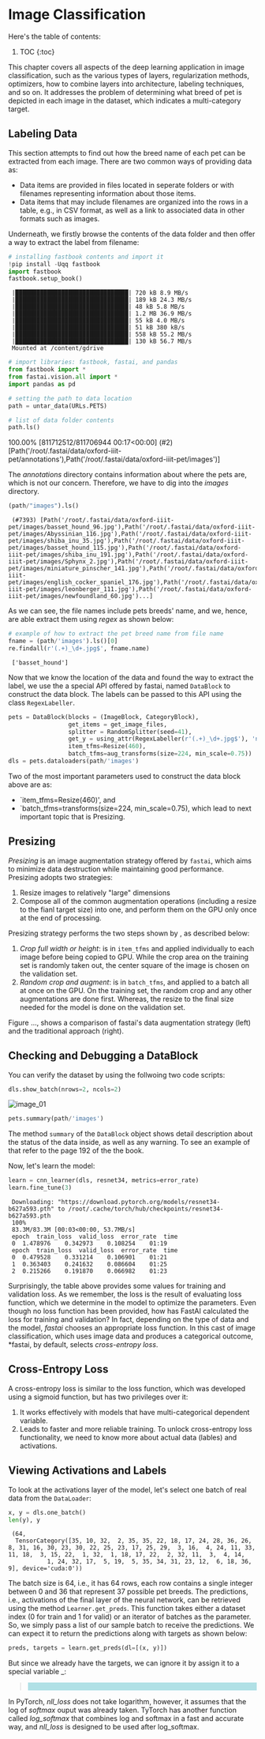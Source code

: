 # Image Classification


Here's the table of contents:

1. TOC
{:toc}

This chapter covers all aspects of the deep learning application in image classification, such as the various types of layers, regularization methods, optimizers, how to combine layers into architecture, labeling techniques, and so on. It addresses the problem of determining what breed of pet is depicted in each image in the dataset, which indicates a multi-category target.

## Labeling Data
This section attempts to find out how the breed name of each pet can be extracted from each image. There are two common ways of providing data as:
*   Data items are provided in files located in seperate folders or with filenames representing information about those items.
*   Data items that may include filenames are organized into the rows in a table, e.g., in CSV format, as well as a link to associated data in other formats such as images.

Underneath, we firstly browse the contents of the data folder and then offer a way to extract the label from filename:
```python
# installing fastbook contents and import it
!pip install -Uqq fastbook
import fastbook
fastbook.setup_book()
```

     |████████████████████████████████| 720 kB 8.9 MB/s 
     |████████████████████████████████| 189 kB 24.3 MB/s 
     |████████████████████████████████| 48 kB 5.8 MB/s 
     |████████████████████████████████| 1.2 MB 36.9 MB/s 
     |████████████████████████████████| 55 kB 4.0 MB/s 
     |████████████████████████████████| 51 kB 380 kB/s 
     |████████████████████████████████| 558 kB 55.2 MB/s 
     |████████████████████████████████| 130 kB 56.7 MB/s 
     Mounted at /content/gdrive

```python
# import libraries: fastbook, fastai, and pandas
from fastbook import *
from fastai.vision.all import *
import pandas as pd
```

```python
# setting the path to data location
path = untar_data(URLs.PETS)

# list of data folder contents
path.ls()
```
     
 100.00% [811712512/811706944 00:17<00:00]
(#2) [Path('/root/.fastai/data/oxford-iiit-pet/annotations'),Path('/root/.fastai/data/oxford-iiit-pet/images')]

The *annotations* directory contains information about where the pets are, which is not our concern. Therefore, we have to dig into the *images* directory.

```python
(path/"images").ls()
```
     (#7393) [Path('/root/.fastai/data/oxford-iiit-pet/images/basset_hound_96.jpg'),Path('/root/.fastai/data/oxford-iiit-pet/images/Abyssinian_116.jpg'),Path('/root/.fastai/data/oxford-iiit-pet/images/shiba_inu_35.jpg'),Path('/root/.fastai/data/oxford-iiit-pet/images/basset_hound_115.jpg'),Path('/root/.fastai/data/oxford-iiit-pet/images/shiba_inu_191.jpg'),Path('/root/.fastai/data/oxford-iiit-pet/images/Sphynx_2.jpg'),Path('/root/.fastai/data/oxford-iiit-pet/images/miniature_pinscher_141.jpg'),Path('/root/.fastai/data/oxford-iiit-pet/images/english_cocker_spaniel_176.jpg'),Path('/root/.fastai/data/oxford-iiit-pet/images/leonberger_111.jpg'),Path('/root/.fastai/data/oxford-iiit-pet/images/newfoundland_60.jpg')...]
     
As we can see, the file names include pets breeds' name, and we, hence, are able extract them using *regex* as shown below:
```python
# example of how to extract the pet breed name from file name
fname = (path/'images').ls()[0]
re.findall(r'(.+)_\d+.jpg$', fname.name)
```
     ['basset_hound']
     
Now that we know the location of the data and found the way to extract the label, we use the a special API offered by fastai, named `DataBlock` to construct the data block. The labels can be passed to this API using the class `RegexLabeller`.
```python
pets = DataBlock(blocks = (ImageBlock, CategoryBlock),
                 get_items = get_image_files,
                 splitter = RandomSplitter(seed=41),
                 get_y = using_attr(RegexLabeller(r'(.+)_\d+.jpg$'), 'name'),
                 item_tfms=Resize(460),
                 batch_tfms=aug_transforms(size=224, min_scale=0.75))
dls = pets.dataloaders(path/'images')
```
Two of the most important parameters used to construct the data block above are as:
*   `item_tfms=Resize(460)', and 
*   `batch_tfms=transforms(size=224, min_scale=0.75),
which lead to next important topic that is Presizing.

## Presizing
*Presizing* is an image augmentation strategy offered by `fastai`, which aims to minimize data destruction while maintaining good performance.<br>
Presizing adopts two strategies:
1.   Resize images to relatively "large" dimensions
2.   Compose all of the common augmentation operations (including a resize to the fianl target size) into one, and perform them on the GPU only once at the end of processing.

Presizing strategy performs the two steps shown by   , as described below:
1.   *Crop full width or height*: is in `item_tfms` and applied individually to each image before being copied to GPU. While the crop area on the training set is randomly taken out, the center square of the image is chosen on the validation set.
2.   *Random crop and augment*: is in `batch_tfms`, and applied to a batch all at once on the GPU. On the training set, the random crop and any other augmentations are done first. Whereas, the resize to the final size needed for the model is done on the validation set.

Figure ..., shows a comparison of fastai's data augmentation strategy (left) and the traditional  approach (right).

## Checking and Debugging a DataBlock
You can verify the dataset by using the follwoing two code scripts:
```python
dls.show_batch(nrows=2, ncols=2)
```

![image_01](/mytechblog/images/2022-02-25-DL-fastbook-chapter05/image_01.png)

```python
pets.summary(path/'images')
```
The method `summary` of the `DataBlock` object shows detail description about the status of the data inside, as well as any warning. To see an example of that refer to the page 192 of the the book.

Now, let's learn the model:
```python
learn = cnn_learner(dls, resnet34, metrics=error_rate)
learn.fine_tune(3)
```
     Downloading: "https://download.pytorch.org/models/resnet34-b627a593.pth" to /root/.cache/torch/hub/checkpoints/resnet34-b627a593.pth
     100%
     83.3M/83.3M [00:03<00:00, 53.7MB/s]
     epoch	train_loss	valid_loss	error_rate	time
     0	1.478976	0.342973	0.108254	01:19
     epoch	train_loss	valid_loss	error_rate	time
     0	0.479528	0.331214	0.106901	01:21
     1	0.363403	0.241632	0.086604	01:25
     2	0.215266	0.191870	0.066982	01:23

Surprisingly, the table above provides some values for training and validation loss. As we remember, the loss is the result of evaluating loss function, which we determine in the model to optimize the parameters. Even though no loss function has been provided, how has FastAI calculated the loss for training and validation? In fact, depending on the type of data and the model, *fastai* chooses an appropriate loss function. In this cast of image classification, which uses image data and produces a categorical outcome, *fastai, by default, selects *cross-entropy loss*.

## Cross-Entropy Loss
A cross-entropy loss is similar to the loss function, which was developed using a sigmoid function, but has two privileges over it:
1.   It works effectively with models that have multi-categorical dependent variable.
2.   Leads to faster and more reliable training.
To unlock cross-entropy loss functionality, we need to know more about actual data (lables) and activations.

## Viewing Activations and Labels
To look at the activations layer of the model, let's select one batch of real data from the `DataLoader`: 

```python
x, y = dls.one_batch()
len(y), y
```
     (64,
      TensorCategory([35, 10, 32,  2, 35, 35, 22, 18, 17, 24, 28, 36, 26,  8, 31, 16, 30, 23, 30, 22, 25, 23, 17, 25, 29,  3, 16,  4, 24, 11, 33, 11, 18,  3, 15, 22,  1, 32,  1, 18, 17, 22,  2, 32, 11,  3,  4, 14,
               1, 24, 32, 17,  5, 19,  5, 35, 34, 31, 23, 12,  6, 18, 36,  9], device='cuda:0'))

The batch size is 64, i.e., it has 64 rows, each row contains a single integer between 0 and 36 that represent 37 possible pet breeds. The predictions, i.e., activations of the final layer of the neural network, can be retrieved using the method `Learner.get_preds`. This function takes either a dataset index (0 for train and 1 for valid) or an iterator of batches as the parameter. So, we simply pass a list of our sample batch to receive the predictions. We can expect it to return the predictions along with targets as shown below:

```python
preds, targets = learn.get_preds(dl=[(x, y)])
```

But since we already have the targets, we can ignore it by assign it to a special variable _:



><pre  style='white-space: pre-wrap; background-color:powderblue;'>
In PyTorch, <em>nll_loss</em> does not take logarithm, however, it assumes that the log of <em>softmax</em> ouput was already taken. TyTorch has another function called <em>log_softmax</em> that combines log and softmax in a fast and accurate way, and <em>nll_loss</em> is designed to be used after log_softmax.
</pre>
